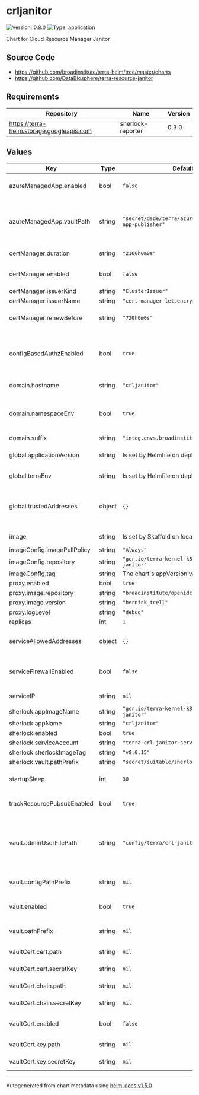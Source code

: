 # crljanitor

![Version: 0.8.0](https://img.shields.io/badge/Version-0.8.0-informational?style=flat-square) ![Type: application](https://img.shields.io/badge/Type-application-informational?style=flat-square)

Chart for Cloud Resource Manager Janitor

## Source Code

* <https://github.com/broadinstitute/terra-helm/tree/master/charts>
* <https://github.com/DataBiosphere/terra-resource-janitor>

## Requirements

| Repository | Name | Version |
|------------|------|---------|
| https://terra-helm.storage.googleapis.com | sherlock-reporter | 0.3.0 |

## Values

| Key | Type | Default | Description |
|-----|------|---------|-------------|
| azureManagedApp.enabled | bool | `false` | Enables Janitor to process resources in an Azure managed app. |
| azureManagedApp.vaultPath | string | `"secret/dsde/terra/azure/common/managed-app-publisher"` | (string) Vault path for Azure managed app publisher credentials. Uses the same path for all envs by default. Override if needed in helmfile repo. |
| certManager.duration | string | `"2160h0m0s"` | Certificate duration. Defaults to 3 months. |
| certManager.enabled | bool | `false` | Enable to create certificate secret with cert-manager |
| certManager.issuerKind | string | `"ClusterIssuer"` |  |
| certManager.issuerName | string | `"cert-manager-letsencrypt-prod"` |  |
| certManager.renewBefore | string | `"720h0m0s"` | When to renew the cert. Defaults to 30 days before expiry. |
| configBasedAuthzEnabled | bool | `true` | Whether to use static file with admin users email for authorization. TODO(PF-81): Switch to use SAM instead of config file for user authZ. |
| domain.hostname | string | `"crljanitor"` | Hostname of this deployment |
| domain.namespaceEnv | bool | `true` | If true, an extra level of namespacing (`global.terraEnv`) will be added between the hostname and suffix |
| domain.suffix | string | `"integ.envs.broadinstitute.org"` | Domain suffix |
| global.applicationVersion | string | Is set by Helmfile on deploy | Service image version/tag. Required unless using `image`. |
| global.terraEnv | string | Is set by Helmfile on deploy | Terget Terra environment name. Required. |
| global.trustedAddresses | object | `{}` | A map of addresses that will be merged with serviceAllowedAddresses. Example: `{ "nickname": ["x.x.x.x/y", "x.x.x.x/y"] }` |
| image | string | Is set by Skaffold on local deploys | Used for local Skaffold deploys |
| imageConfig.imagePullPolicy | string | `"Always"` |  |
| imageConfig.repository | string | `"gcr.io/terra-kernel-k8s/terra-resource-janitor"` | Image repository |
| imageConfig.tag | string | The chart's appVersion value will be used | Image tag. |
| proxy.enabled | bool | `true` |  |
| proxy.image.repository | string | `"broadinstitute/openidc-proxy"` | Proxy image repository |
| proxy.image.version | string | `"bernick_tcell"` | Proxy image tag |
| proxy.logLevel | string | `"debug"` | Proxy log level |
| replicas | int | `1` |  |
| serviceAllowedAddresses | object | `{}` | A map of addresses in the form `{ "nickname": ["x.x.x.x/y", "x.x.x.x/y"] }` |
| serviceFirewallEnabled | bool | `false` | Whether to restrict access to the service to the IPs supplied via serviceAllowedAddresses |
| serviceIP | string | `nil` | External IP of the service. Required. |
| sherlock.appImageName | string | `"gcr.io/terra-kernel-k8s/terra-resource-janitor"` |  |
| sherlock.appName | string | `"crljanitor"` |  |
| sherlock.enabled | bool | `true` |  |
| sherlock.serviceAccount | string | `"terra-crl-janitor-service-sa"` |  |
| sherlock.sherlockImageTag | string | `"v0.0.15"` |  |
| sherlock.vault.pathPrefix | string | `"secret/suitable/sherlock/prod"` |  |
| startupSleep | int | `30` | Allows CloudSQL proxy time to start up. See DDO-1352 |
| trackResourcePubsubEnabled | bool | `true` | Whether to enable using pubsub to receive new tracked resources. |
| vault.adminUserFilePath | string | `"config/terra/crl-janitor/common/iam"` | (string) Vault path prefix for admin user list. Required if vault.enabled. Use the same users as admin for all env by default. Override if needed in helmfile repo. |
| vault.configPathPrefix | string | `nil` | Vault path prefix for configs. Required if vault.enabled. |
| vault.enabled | bool | `true` | When enabled, syncs required secrets from Vault |
| vault.pathPrefix | string | `nil` | Vault path prefix for secrets. Required if vault.enabled. |
| vaultCert.cert.path | string | `nil` | Path to secret containing .crt |
| vaultCert.cert.secretKey | string | `nil` | Key in secret containing .crt |
| vaultCert.chain.path | string | `nil` | Path to secret containing intermediate .crt |
| vaultCert.chain.secretKey | string | `nil` | Key in secret containing intermediate .crt |
| vaultCert.enabled | bool | `false` | Enable to sync certificate secret from Vault with secrets-manager |
| vaultCert.key.path | string | `nil` | Path to secret containing .key |
| vaultCert.key.secretKey | string | `nil` | Key in secret containing .key |

----------------------------------------------
Autogenerated from chart metadata using [helm-docs v1.5.0](https://github.com/norwoodj/helm-docs/releases/v1.5.0)
